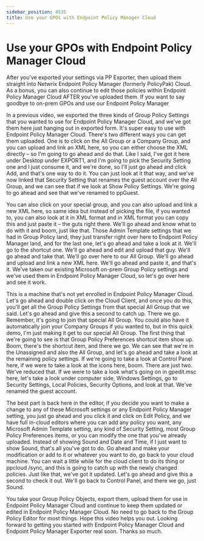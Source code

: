 ```yaml
---
sidebar_position: 4535
title: Use your GPOs with Endpoint Policy Manager Cloud
---
```


# Use your GPOs with Endpoint Policy Manager Cloud

After you've exported your settings via PP Exporter, then upload them straight into Netwrix Endpoint Policy Manager (formerly PolicyPak) Cloud. As a bonus, you can also continue to edit those policies within Endpoint Policy Manager Cloud AFTER you've uploaded them. If you want to say goodbye to on-prem GPOs and use our Endpoint Policy Manager

In a previous video, we exported the three kinds of Group Policy Settings that you wanted to use for Endpoint Policy Manager Cloud, and we've got them here just hanging out in exported form. It's super easy to use with Endpoint Policy Manager Cloud. There's two different ways you can get them uploaded. One is to click on the All Group or a Company Group, and you can upload and link an XML here, so you can either choose the XML directly – so I'm going to go ahead and do that. Like I said, I've got it here under Desktop under EXPORT1, and I'm going to pick the Security Setting one and l just consume it, and we're done, so I'll just go ahead and click Add, and that's one way to do it. You can just look at it that way, and we've now linked that Security Setting that renames the guest account over the All Group, and we can see that if we look at Show Policy Settings. We're going to go ahead and see that we've renamed to ppGuest.

You can also click on your special group, and you can also upload and link a new XML here, so same idea but instead of picking the file, if you wanted to, you can also look at it in XML format and in XML format you can copy this and just paste it – the guts right there. We'll go ahead and know what to do with it and boom, just like that. Those Admin Template settings that we had in Group Policy land, they just transfer right over here to Endpoint Policy Manager land, and for the last one, let's go ahead and take a look at it. We'll go to the shortcut one. We'll go ahead and edit and upload that guy. We'll go ahead and take that. We'll go over here to our All Group. We'll go ahead and upload and link a new XML here. We'll go ahead and paste it, and that's it. We've taken our existing Microsoft on-prem Group Policy settings and we've used them in Endpoint Policy Manager Cloud, so let's go over here and see it work.

This is a machine that's not yet enrolled in Endpoint Policy Manager Cloud. Let's go ahead and double click on the Cloud Client, and once you do this, you'll get all the Group Policy Settings from that special All Group that we said. Let's go ahead and give this a second to catch up. There we go. Remember, it's going to join that special All Group. You could also have it automatically join your Company Groups if you wanted to, but in this quick demo, I'm just making it get to our special All Group. The first thing that we're going to see is that Group Policy Preferences shortcut item show up. Boom, there's the shortcut item, and there we go. We can see that we're in the Unassigned and also the All Group, and let's go ahead and take a look at the remaining policy settings. If we're going to take a look at Control Panel here, if we were to take a look at the icons here, boom. There are just two. We've reduced that. If we were to take a look what's going on in gpedit.msc here, let's take a look under computer side, Windows Settings, go to Security Settings, Local Policies, Security Options, and look at that. We've renamed the guest account.

The best part is back here in the editor, if you decide you want to make a change to any of these Microsoft settings or any Endpoint Policy Manager setting, you just go ahead and you click it and click on Edit Policy, and we have full in-cloud editors where you can add any policy you want, any Microsoft Admin Template setting, any kind of Security Setting, most Group Policy Preferences items, or you can modify the one that you've already uploaded. Instead of showing Sound and Date and Time, if I just want to show Sound, that's all you've got to do. Go ahead and make your modification or add to it or whatever you want to do, go back to your cloud machine. You can wait a little while for the cloud client to do its thing or ppcloud /sync, and this is going to catch up with the newly changed policies. Just like that, we've got it updated. Let's go ahead and give this a second to check it out. We'll go back to Control Panel, and there we go, just Sound.

You take your Group Policy Objects, export them, upload them for use in Endpoint Policy Manager Cloud and continue to keep them updated or edited in Endpoint Policy Manager Cloud. No need to go back to the Group Policy Editor for most things. Hope this video helps you out. Looking forward to getting you started with Endpoint Policy Manager Cloud and Endpoint Policy Manager Exporter real soon. Thanks so much.